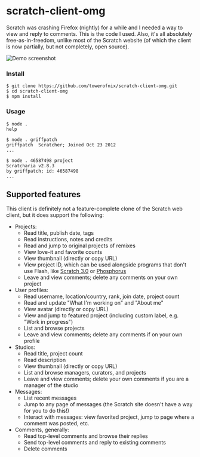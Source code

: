 # scratch-client-omg

Scratch was crashing Firefox (nightly) for a while and I needed a way to view and reply to comments. This is the code I used. Also, it's all absolutely free-as-in-freedom, unlike most of the Scratch website (of which the client is now partially, but not completely, open source).

![Demo screenshot](https://u.cubeupload.com/QNgz4p.png)

### Install

```
$ git clone https://github.com/towerofnix/scratch-client-omg.git
$ cd scratch-client-omg
$ npm install
```

### Usage

```
$ node .
help

$ node . griffpatch
griffpatch  Scratcher; Joined Oct 23 2012
...

$ node . 46587498 project
Scratcharia v2.8.3
by griffpatch; id: 46587498
...
```

## Supported features

This client is definitely not a feature-complete clone of the Scratch web client, but it does support the following:

* Projects:
  * Read title, publish date, tags
  * Read instructions, notes and credits
  * Read and jump to original projects of remixes
  * View love-it and favorite counts
  * View thumbnail (directly or copy URL)
  * View project ID, which can be used alongside programs that don't use Flash, like [Scratch 3.0](https://llk.github.io/scratch-gui/) or [Phosphorus](https://phosphorus.github.io/)
  * Leave and view comments; delete any comments on your own project
* User profiles:
  * Read username, location/country, rank, join date, project count
  * Read and update "What I'm working on" and "About me"
  * View avatar (directly or copy URL)
  * View and jump to featured project (including custom label, e.g. "Work in progress")
  * List and browse projects
  * Leave and view comments; delete any comments if on your own profile
* Studios:
  * Read title, project count
  * Read description
  * View thumbnail (directly or copy URL)
  * List and browse managers, curators, and projects
  * Leave and view comments; delete your own comments if you are a manager of the studio
* Messages:
  * List recent messages
  * Jump to any page of messages (the Scratch site doesn't have a way for you to do this!)
  * Interact with messages: view favorited project, jump to page where a comment was posted, etc.
* Comments, generally:
  * Read top-level comments and browse their replies
  * Send top-level comments and reply to existing comments
  * Delete comments
